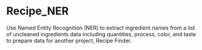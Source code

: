 # Recipe_NER
Use Named Entity Recognition (NER) to extract ingredient names from a list of uncleaned ingredients data including quantities, process, color, and taste to prepare data for another project, Recipe Finder.
